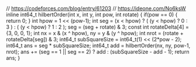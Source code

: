 // https://codeforces.com/blog/entry/61203
// https://ideone.com/No6ksW
inline int64_t hilbertOrder(int x, int y, int pow, int rotate) {
	if(pow == 0) {
		return 0;
	}
	int hpow = 1 << (pow-1);
	int seg = (x < hpow) ? (
		(y < hpow) ? 0 : 3
	) : (
		(y < hpow) ? 1 : 2
	);
	seg = (seg + rotate) & 3;
	const int rotateDelta[4] = {3, 0, 0, 1};
	int nx = x & (x ^ hpow), ny = y & (y ^ hpow);
	int nrot = (rotate + rotateDelta[seg]) & 3;
	int64_t subSquareSize = int64_t(1) << (2*pow - 2);
	int64_t ans = seg * subSquareSize;
	int64_t add = hilbertOrder(nx, ny, pow-1, nrot);
	ans += (seg == 1 || seg == 2) ? add : (subSquareSize - add - 1);
	return ans;
}
